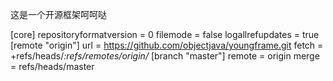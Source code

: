 这是一个开源框架呵呵哒


[core]
	repositoryformatversion = 0
	filemode = false
	logallrefupdates = true
[remote "origin"]
	url = https://github.com/objectjava/youngframe.git
	fetch = +refs/heads/*:refs/remotes/origin/*
[branch "master"]
	remote = origin
	merge = refs/heads/master
